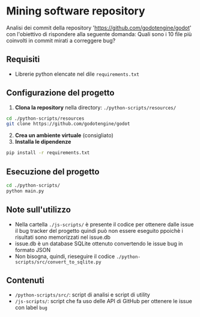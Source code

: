 # Mining software repository

Analisi dei commit della repository 'https://github.com/godotengine/godot' con l'obiettivo di rispondere alla seguente domanda: Quali sono i 10 file più coinvolti in commit mirati a correggere bug?

## Requisiti
- Librerie python elencate nel dile `requirements.txt`

## Configurazione del progetto

1. **Clona la repository** nella directory: `./python-scripts/resources/`
```bash
cd ./python-scripts/resources
git clone https://github.com/godotengine/godot
```
2. **Crea un ambiente virtuale** (consigliato)
3. **Installa le dipendenze**
```bash
pip install -r requirements.txt
```
## Esecuzione del progetto
```bash
cd ./python-scripts/
python main.py
```
## Note sull'utilizzo
- Nella cartella `./js-scripts/` è presente il codice per ottenere dalle issue il bug tracker del progetto quindi può non essere eseguito ppoichè i risultati sono memorizzati nel issue.db
- issue.db è un database SQLite ottenuto convertendo le issue bug in formato JSON
- Non bisogna, quindi, rieseguire il codice `./python-scripts/src/convert_to_sqlite.py`

## Contenuti
- `/python-scripts/src/`: script di analisi e script di utility
- `/js-scripts/`: script che fa uso delle API di GitHub per ottenere le issue con label `bug`